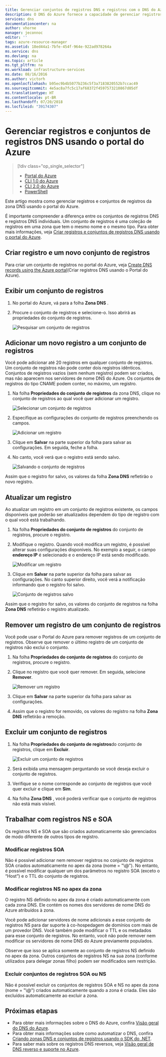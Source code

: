 ```yaml
---
title: Gerenciar conjuntos de registros DNS e registros com o DNS do Azure | Microsoft Docs
description: O DNS do Azure fornece a capacidade de gerenciar registros e conjuntos de registros de DNS ao hospedar seu domínio.
services: dns
documentationcenter: na
author: vhorne
manager: jeconnoc
editor: ''
tags: azure-resource-manager
ms.assetid: 18ed44a1-7bfe-454f-964e-922ad978264a
ms.service: dns
ms.devlang: na
ms.topic: article
ms.tgt_pltfrm: na
ms.workload: infrastructure-services
ms.date: 08/16/2016
ms.author: victorh
ms.openlocfilehash: b95ec9b4b5077b236c5f3a7183820552b7ccac49
ms.sourcegitcommit: 4e5ac8a7fc5c17af68372f4597573210867d05df
ms.translationtype: HT
ms.contentlocale: pt-BR
ms.lasthandoff: 07/20/2018
ms.locfileid: "39174307"
---
```

# <a name="manage-dns-records-and-record-sets-by-using-the-azure-portal"></a>Gerenciar registros e conjuntos de registros DNS usando o portal do Azure

> [!div class="op_single_selector"]
> * [Portal do Azure](dns-operations-recordsets-portal.md)
> * [CLI 1.0 do Azure](dns-operations-recordsets-cli-nodejs.md)
> * [CLI 2.0 do Azure](dns-operations-recordsets-cli.md)
> * [PowerShell](dns-operations-recordsets.md)

Este artigo mostra como gerenciar registros e conjuntos de registros da zona DNS usando o portal do Azure.

É importante compreender a diferença entre os conjuntos de registros DNS e registros DNS individuais. Um conjunto de registros é uma coleção de registros em uma zona que tem o mesmo nome e o mesmo tipo. Para obter mais informações, veja [Criar registros e conjuntos de registros DNS usando o portal do Azure](dns-getstarted-create-recordset-portal.md).

## <a name="create-a-new-record-set-and-record"></a>Criar registro e um novo conjunto de registros

Para criar um conjunto de registros no portal do Azure, veja [Create DNS records using the Azure portal](dns-getstarted-create-recordset-portal.md)(Criar registros DNS usando o Portal do Azure).

## <a name="view-a-record-set"></a>Exibir um conjunto de registros

1. No portal do Azure, vá para a folha **Zona DNS** .
2. Procure o conjunto de registros e selecione-o. Isso abrirá as propriedades do conjunto de registros.

    ![Pesquisar um conjunto de registros](./media/dns-operations-recordsets-portal/searchset500.png)

## <a name="add-a-new-record-to-a-record-set"></a>Adicionar um novo registro a um conjunto de registros

Você pode adicionar até 20 registros em qualquer conjunto de registros. Um conjunto de registros não pode conter dois registros idênticos. Conjuntos de registros vazios (sem nenhum registro) podem ser criados, mas não aparecem nos servidores de nome DNS do Azure. Os conjuntos de registros do tipo CNAME podem conter, no máximo, um registro.

1. Na folha **Propriedades do conjunto de registros** da zona DNS, clique no conjunto de registros ao qual você quer adicionar um registro.

    ![Selecionar um conjunto de registros](./media/dns-operations-recordsets-portal/selectset500.png)

2. Especifique as configurações do conjunto de registros preenchendo os campos.

    ![Adicionar um registro](./media/dns-operations-recordsets-portal/addrecord500.png)

3. Clique em **Salvar** na parte superior da folha para salvar as configurações. Em seguida, feche a folha.
4. No canto, você verá que o registro está sendo salvo.

    ![Salvando o conjunto de registros](./media/dns-operations-recordsets-portal/saving150.png)

Assim que o registro for salvo, os valores da folha **Zona DNS** refletirão o novo registro.

## <a name="update-a-record"></a>Atualizar um registro

Ao atualizar um registro em um conjunto de registros existente, os campos disponíveis que poderão ser atualizados dependem do tipo de registro com o qual você está trabalhando.

1. Na folha **Propriedades do conjunto de registros** do conjunto de registros, procure o registro.
2. Modifique o registro. Quando você modifica um registro, é possível alterar suas configurações disponíveis. No exemplo a seguir, o campo **endereço IP** é selecionado e o endereço IP está sendo modificado.

    ![Modificar um registro](./media/dns-operations-recordsets-portal/modifyrecord500.png)

3. Clique em **Salvar** na parte superior da folha para salvar as configurações. No canto superior direito, você verá a notificação informando que o registro foi salvo.

    ![Conjunto de registros salvo](./media/dns-operations-recordsets-portal/saved150.png)

Assim que o registro for salvo, os valores do conjunto de registros na folha **Zona DNS** refletirão o registro atualizado.

## <a name="remove-a-record-from-a-record-set"></a>Remover um registro de um conjunto de registros

Você pode usar o Portal do Azure para remover registros de um conjunto de registros. Observe que remover o último registro de um conjunto de registros não exclui o conjunto.

1. Na folha **Propriedades do conjunto de registros** do conjunto de registros, procure o registro.
2. Clique no registro que você quer remover. Em seguida, selecione **Remover**.

    ![Remover um registro](./media/dns-operations-recordsets-portal/removerecord500.png)

3. Clique em **Salvar** na parte superior da folha para salvar as configurações.
4. Assim que o registro for removido, os valores do registro na folha **Zona DNS** refletirão a remoção.

## <a name="delete"></a>Excluir um conjunto de registros

1. Na folha **Propriedades do conjunto de registros**do conjunto de registros, clique em **Excluir**.

    ![Excluir um conjunto de registros](./media/dns-operations-recordsets-portal/deleterecordset500.png)

2. Será exibida uma mensagem perguntando se você deseja excluir o conjunto de registros.
3. Verifique se o nome corresponde ao conjunto de registros que você quer excluir e clique em **Sim**.
4. Na folha **Zona DNS** , você poderá verificar que o conjunto de registros não está mais visível.

## <a name="work-with-ns-and-soa-records"></a>Trabalhar com registros NS e SOA

Os registros NS e SOA que são criados automaticamente são gerenciados de modo diferente de outros tipos de registro.

### <a name="modify-soa-records"></a>Modificar registros SOA

Não é possível adicionar nem remover registros no conjunto de registros SOA criados automaticamente no apex da zona (nome = "\\@\"). No entanto, é possível modificar qualquer um dos parâmetros no registro SOA (exceto o “Host”) e o TTL do conjunto de registros.

### <a name="modify-ns-records-at-the-zone-apex"></a>Modificar registros NS no apex da zona

O registro NS definido no apex da zona é criado automaticamente com cada zona DNS. Ele contém os nomes dos servidores de nome DNS do Azure atribuídos à zona.

Você pode adicionar servidores de nome adicionais a esse conjunto de registros NS para dar suporte à co-hospedagem de domínios com mais de um provedor DNS. Você também pode modificar o TTL e os metadados para esse conjunto de registros. No entanto, você não pode remover nem modificar os servidores de nome DNS do Azure previamente populados.

Observe que isso se aplica somente ao conjunto de registros NS definido no apex da zona. Outros conjuntos de registros NS na sua zona (conforme utilizados para delegar zonas filho) podem ser modificados sem restrição.

### <a name="delete-soa-or-ns-record-sets"></a>Excluir conjuntos de registros SOA ou NS

Não é possível excluir os conjuntos de registros SOA e NS no apex da zona (nome = "\\@\") criados automaticamente quando a zona é criada. Eles são excluídos automaticamente ao excluir a zona.

## <a name="next-steps"></a>Próximas etapas

* Para obter mais informações sobre o DNS do Azure, confira [Visão geral do DNS do Azure](dns-overview.md).
* Para obter mais informações sobre como automatizar o DNS, confira [Criando zonas DNS e conjuntos de registros usando o SDK do .NET](dns-sdk.md).
* Para saber mais sobre os registros DNS reversos, veja [Visão geral de DNS reverso e suporte no Azure](dns-reverse-dns-overview.md).
